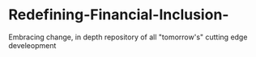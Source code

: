 # Redefining-Financial-Inclusion-
Embracing change, in depth repository of all "tomorrow's" cutting edge develeopment

